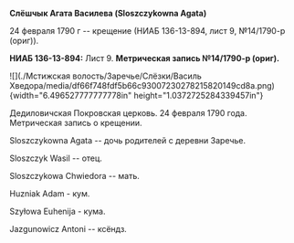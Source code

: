 **Слёшчык Агата Василева (Sloszczykowna Agata)**

24 февраля 1790 г -- крещение (НИАБ 136-13-894, лист 9, №14/1790-р
(ориг)).

**НИАБ 136-13-894:** Лист 9. **Метрическая запись №14/1790-р (ориг).**

![](./Мстижская волость/Заречье/Слёзки/Василь Хведора/media/df66f748fdf5b66c93007230278215820149cd8a.png){width="6.496527777777778in"
height="1.0372725284339457in"}

Дедиловичская Покровская церковь. 24 февраля 1790 года. Метрическая
запись о крещении.

Sloszczykowna Agata -- дочь родителей с деревни Заречье.

Sloszczyk Wasil -- отец.

Sloszczykowa Chwiedora -- мать.

Huzniak Adam - кум.

Szyłowa Euhenija - кума.

Jazgunowicz Antoni -- ксёндз.
